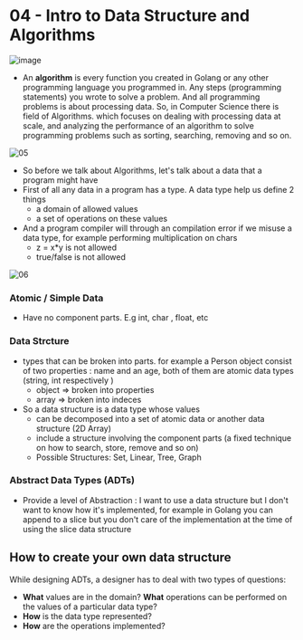# 04 - Intro to Data Structure and Algorithms


![image](https://user-images.githubusercontent.com/50620277/120703577-23e56a80-c4be-11eb-9284-0fdad3658f37.png)

- An **algorithm** is every function you created in Golang or any other programming language you programmed in. Any steps (programming statements) you wrote to solve a problem. And all programming problems is about processing data.  So, in Computer Science there is field of Algorithms. which focuses on dealing with processing data at scale, and analyzing the performance of an algorithm to solve programming problems such as sorting, searching, removing and so on. 

![05](https://user-images.githubusercontent.com/50620277/120702938-5a6eb580-c4bd-11eb-8156-bf5c6aa4ab0c.png)

- So before we talk about Algorithms, let's talk about a data that a program might have
- First of all any data in a program has a type. A data type help us define 2 things
    - a domain of allowed values
    - a set of operations on these values
- And a program compiler will through an compilation error if we misuse a data type, for example performing multiplication on chars
    - z = x*y is not allowed
    - true/false is not allowed

![06](https://user-images.githubusercontent.com/50620277/120702996-69edfe80-c4bd-11eb-866d-a405de0e5342.png)

### Atomic / Simple  Data

- Have no component parts. E.g int, char , float, etc

### Data Strcture

- types that can be broken into parts. for example a Person object consist of two properties : name and an age, both of them are atomic data types (string, int respectively )
    - object ⇒ broken into properties
    - array ⇒ broken into indeces
- So a data structure is a data type whose values
    - can be decomposed into a set of atomic data or another data structure (2D Array)
    - include a structure involving the component parts (a fixed technique on how to search, store, remove and so on)
    - Possible Structures: Set, Linear, Tree, Graph

### Abstract Data Types (ADTs)

- Provide a level of Abstraction : I want to use a data structure  but I don't want to know how it's implemented, for example in Golang you can append to a slice but you don't care of the implementation at the time of using the slice data structure

## How to create your own data structure

While designing ADTs, a designer has to deal with two types of questions:

- **What** values are in the domain? **What** operations can be performed on the values of a particular data type?
- **How** is the data type represented?
- **How** are the operations implemented?
